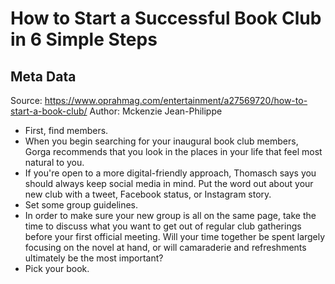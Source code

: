 # How to Start a Successful Book Club in 6 Simple Steps

## Meta Data

Source:  https://www.oprahmag.com/entertainment/a27569720/how-to-start-a-book-club/ 
Author: Mckenzie Jean-Philippe

- First, find members.
- When you begin searching for your inaugural book club members, Gorga recommends that you look in the places in your life that feel most natural to you.
- If you're open to a more digital-friendly approach, Thomasch says you should always keep social media in mind. Put the word out about your new club with a tweet, Facebook status, or Instagram story.
- Set some group guidelines.
- In order to make sure your new group is all on the same page, take the time to discuss what you want to get out of regular club gatherings before your first official meeting. Will your time together be spent largely focusing on the novel at hand, or will camaraderie and refreshments ultimately be the most important?
- Pick your book.
